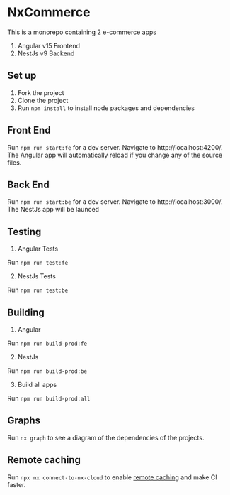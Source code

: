 # NxCommerce

This is a monorepo containing 2 e-commerce apps

1. Angular v15 Frontend
2. NestJs v9 Backend

## Set up
1. Fork the project
2. Clone the project
3. Run `npm install` to install node packages and dependencies

## Front End

Run `npm run start:fe` for a dev server. Navigate to http://localhost:4200/. The Angular app will automatically reload if you change any of the source files.

## Back End

Run `npm run start:be` for a dev server. Navigate to http://localhost:3000/. 
The NestJs app will be launced


## Testing

1. Angular Tests

Run `npm run test:fe`

2. NestJs Tests

Run `npm run test:be`

## Building

1. Angular

Run `npm run build-prod:fe`

2. NestJs

Run `npm run build-prod:be`

3. Build all apps

Run `npm run build-prod:all`

## Graphs

Run `nx graph` to see a diagram of the dependencies of the projects.

## Remote caching

Run `npx nx connect-to-nx-cloud` to enable [remote caching](https://nx.app) and make CI faster.

